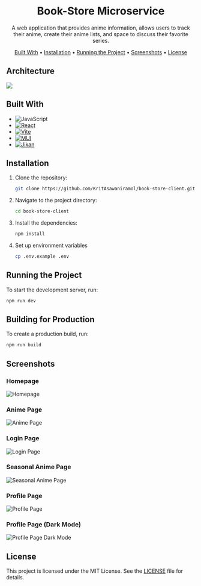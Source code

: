 <h1 align="center">
  Book-Store Microservice
  <br>
</h1>
<p align="center">A web application that provides anime information, allows users to track their anime, create their anime lists, and space to discuss their favorite series.</p>
<p align="center">
  <a href="#built-with">Built With</a> •
  <a href="#installation">Installation</a> •
  <a href="#running-the-project">Running the Project</a> •
  <a href="#screenshots">Screenshots</a> •
  <a href="#license">License</a>
</p>



## Architecture

<img src="./screenshots/myanimelistSystemDesign.jpg"/>

## Built With

- ![JavaScript][JS-badge]
- [![React][React-badge]][React-url]
- [![Vite][Vite-badge]][Vite-url]
- [![MUI][MUI-badge]][MUI-url]
- [![Jikan][Jikan-badge]][Jikan-url]

## Installation

1. Clone the repository:

   ```bash
   git clone https://github.com/KritAsawaniramol/book-store-client.git
   ```

2. Navigate to the project directory:

   ```bash
   cd book-store-client
   ```

3. Install the dependencies:

   ```bash
   npm install
   ```

4. Set up environment variables

   ```bash
   cp .env.example .env
   ```

## Running the Project

To start the development server, run:

```bash
npm run dev
```


## Building for Production

To create a production build, run:

```bash
npm run build
```

## Screenshots

### Homepage
![Homepage](./screenshots/homepage.png)

### Anime Page
![Anime Page](./screenshots/anime.png)

### Login Page
![Login Page](./screenshots/login.png)


### Seasonal Anime Page
![Seasonal Anime Page](./screenshots/seasonalAnime.png)

### Profile Page
![Profile Page](./screenshots/profile.png)

### Profile Page (Dark Mode)
![Profile Page Dark Mode](./screenshots/profileDarkMode.png)

## License

This project is licensed under the MIT License. See the [LICENSE](LICENSE) file for details.


[JS-badge]: https://img.shields.io/badge/JavaScript-323330?style=for-the-badge&logo=javascript&logoColor=F7DF1E
[Vite-url]: https://vite.dev/
[Vite-badge]: https://img.shields.io/badge/Vite-B73BFE?style=for-the-badge&logo=vite&logoColor=FFD62E
[React-url]: https://react.dev/
[React-badge]: https://img.shields.io/badge/React-20232A?style=for-the-badge&logo=react&logoColor=61DAFB
[MUI-url]: https://mui.com/
[MUI-badge]: https://img.shields.io/badge/Material%20UI-007FFF?style=for-the-badge&logo=mui&logoColor=white
[Jikan-badge]: https://img.shields.io/badge/Jikan_API-1f2635?style=for-the-badge&logoColor=white
[Jikan-url]: https://jikan.moe/